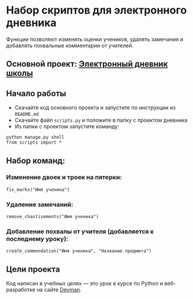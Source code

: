 # Набор скриптов для электронного дневника

Функции позволяют изменять оценки учеников, удалять замечания и добавлять похвальные комментарии от учителей.

## Основной проект: [Электронный дневник школы](https://github.com/devmanorg/e-diary)

## Начало работы

- Скачайте код основного проекта и запустите по инструкции из `README.md`
- Скачайте файл `scripts.py` и положите в папку с проектом дневника
- Из папки с проектом запустите команду:
```
python manage.py shell
from scripts import *
```

## Набор команд:
### Изменение двоек и троек на пятерки:
```
fix_marks("Имя ученика")
``` 
### Удаление замечаний:
```
remove_chastisements("Имя ученика")
```
### Добавление похвалы от учителя (добавляется к последнему уроку):
```
create_commendation("Имя ученика", "Название предмета")
```

## Цели проекта

Код написан в учебных целях — это урок в курсе по Python и веб-разработке на сайте [Devman](https://dvmn.org).

